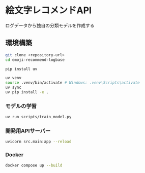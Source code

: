 # 絵文字レコメンドAPI

ログデータから独自の分類モデルを作成する

## 環境構築

``` bash
git clone <repository-url>
cd emoji-recommend-logbase

pip install uv

uv venv
source .venv/bin/activate # Windows: .venv\Scripts\activate
uv sync
uv pip install -e .
```

### モデルの学習

``` bash
uv run scripts/train_model.py
```

### 開発用APIサーバー

``` bash
uvicorn src.main:app --reload
```

### Docker

``` bash
docker compose up --build
```
